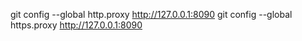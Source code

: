 git config --global http.proxy http://127.0.0.1:8090
git config --global https.proxy http://127.0.0.1:8090

